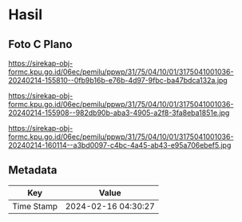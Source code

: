 # Hasil

## Foto C Plano

https://sirekap-obj-formc.kpu.go.id/06ec/pemilu/ppwp/31/75/04/10/01/3175041001036-20240214-155810--0fb9b16b-e76b-4d97-9fbc-ba47bdca132a.jpg

https://sirekap-obj-formc.kpu.go.id/06ec/pemilu/ppwp/31/75/04/10/01/3175041001036-20240214-155908--982db90b-aba3-4905-a2f8-3fa8eba1851e.jpg

https://sirekap-obj-formc.kpu.go.id/06ec/pemilu/ppwp/31/75/04/10/01/3175041001036-20240214-160114--a3bd0097-c4bc-4a45-ab43-e95a706ebef5.jpg


## Metadata

| Key        | Value               |
| ---------- | ------------------- |
| Time Stamp | 2024-02-16 04:30:27 |



